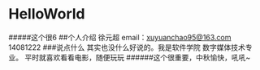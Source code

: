 # HelloWorld
#####这个很6
##个人介绍
徐元超 email：xuyuanchao95@163.com 14081222
###说点什么
  其实也没什么好说的。我是软件学院 数字媒体技术专业。
  平时就喜欢看看电影，随便玩玩
######这个很重要，中秋愉快，吼吼~
  
